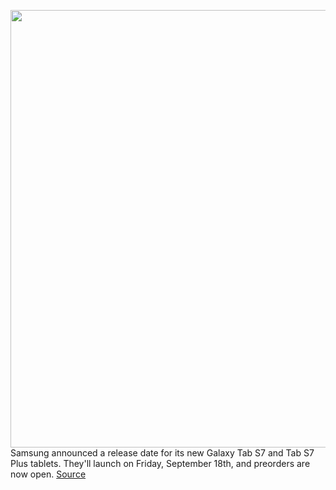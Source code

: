 <img src='https://cdn.vox-cdn.com/thumbor/738iYo26yNo0YP5rJ-khkvROxwo=/0x0:2040x1360/1200x800/filters:focal(857x517:1183x843)/cdn.vox-cdn.com/uploads/chorus_image/image/67325622/bfarsace_200803_4124_0015.0.jpg' width='700px' /><br/>
Samsung announced a release date for its new Galaxy Tab S7 and Tab S7 Plus tablets. They'll launch on Friday, September 18th, and preorders are now open.
<a href='https://www.theverge.com/2020/9/1/21408972/samsung-galaxy-tab-s7-plus-android-wifi-5g-preorder-release-date-price'> Source <a/>